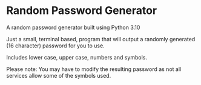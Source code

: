 # Random Password Generator
A random password generator built using Python 3.10

Just a small, terminal based, program that will output a randomly generated (16 character) password for you to use.

Includes lower case, upper case, numbers and symbols.

Please note: You may have to modify the resulting password as not all services allow some of the symbols used.

